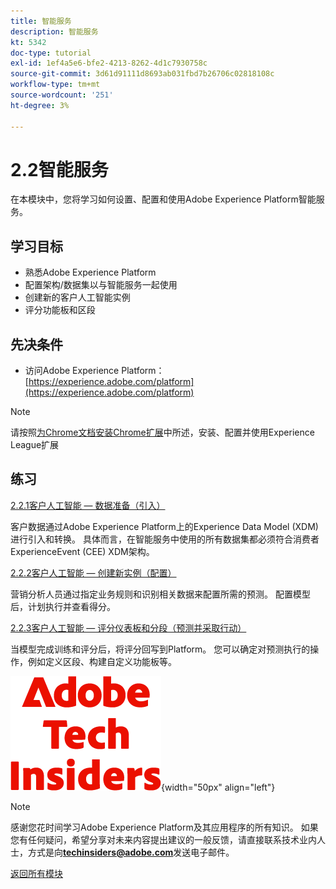 ```yaml
---
title: 智能服务
description: 智能服务
kt: 5342
doc-type: tutorial
exl-id: 1ef4a5e6-bfe2-4213-8262-4d1c7930758c
source-git-commit: 3d61d91111d8693ab031fbd7b26706c02818108c
workflow-type: tm+mt
source-wordcount: '251'
ht-degree: 3%

---
```


# 2.2智能服务

在本模块中，您将学习如何设置、配置和使用Adobe Experience Platform智能服务。

## 学习目标

- 熟悉Adobe Experience Platform
- 配置架构/数据集以与智能服务一起使用
- 创建新的客户人工智能实例
- 评分功能板和区段

## 先决条件

- 访问Adobe Experience Platform： [https://experience.adobe.com/platform](https://experience.adobe.com/platform)

>[!NOTE]
>
>请按照[为Chrome文档安装Chrome扩展](../../../getting-started/gettingstarted/ex1.md)中所述，安装、配置并使用Experience League扩展

## 练习

[2.2.1客户人工智能 — 数据准备（引入）](./ex1.md)

客户数据通过Adobe Experience Platform上的Experience Data Model (XDM)进行引入和转换。 具体而言，在智能服务中使用的所有数据集都必须符合消费者ExperienceEvent (CEE) XDM架构。

[2.2.2客户人工智能 — 创建新实例（配置）](./ex2.md)

营销分析人员通过指定业务规则和识别相关数据来配置所需的预测。 配置模型后，计划执行并查看得分。

[2.2.3客户人工智能 — 评分仪表板和分段（预测并采取行动）](./ex3.md)

当模型完成训练和评分后，将评分回写到Platform。 您可以确定对预测执行的操作，例如定义区段、构建自定义功能板等。

![技术内部人士](./../../../../assets/images/techinsiders.png){width="50px" align="left"}

>[!NOTE]
>
>感谢您花时间学习Adobe Experience Platform及其应用程序的所有知识。 如果您有任何疑问，希望分享对未来内容提出建议的一般反馈，请直接联系技术业内人士，方式是向&#x200B;**techinsiders@adobe.com**&#x200B;发送电子邮件。

[返回所有模块](./../../../../overview.md)
